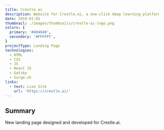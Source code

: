 ```yaml
---
title: Crestle.ai
description: Website for Crestle.ai, a one-click deep learning platform.
date: 2019-01-01
thumbnail: ./images/thumbnails/crestle-ai-logo.png
colors: {
  primary: '#404040',
  secondary: '#FFFFFF',
}
projectType: Landing Page
technologies:
  - HTML
  - CSS
  - JS
  - React JS
  - Gatsby
  - Surge.sh
links:
  - text: Live Site
    url: 'https://crestle.ai/'
---
```


## Summary
New landing page designed and developed for Crestle.ai.
